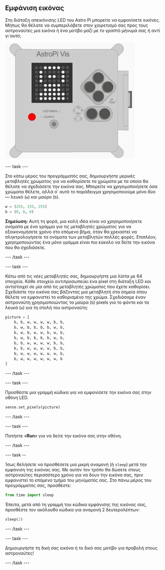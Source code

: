 ## Εμφάνιση εικόνας

Στη διάταξη απεικόνισης LED του Astro Pi μπορείτε να εμφανίσετε εικόνες. Μήπως θα θέλατε να συμπεριλάβετε στον χαιρετισμό σας προς τους αστροναύτες μια εικόνα ή ένα μοτίβο μαζί με το γραπτό μήνυμά σας ή αντί γι΄αυτό;

![Αστροναύτης](images/astronaut-pic.png)

--- task ---

Στο κάτω μέρος του προγράμματός σας, δημιουργήστε μερικές μεταβλητές χρώματος για να καθορίσετε τα χρώματα με τα οποία θα θέλατε να σχεδιάσετε την εικόνα σας. Μπορείτε να χρησιμοποιήσετε όσα χρώματα θέλετε, αλλά σ΄ αυτό το παράδειγμα χρησιμοποιούμε μόνο δύο — λευκό (`w`) και μαύρο (`b`).

```python
w = (255, 255, 255)
b = (0, 0, 0)
```

**Σημείωση:** Αυτή τη φορά, μια καλή ιδέα είναι να χρησιμοποιήσετε ονόματα με ένα γράμμα για τις μεταβλητές χρώματος για να εξοικονομήσετε χρόνο στο επόμενο βήμα, όταν θα χρειαστεί να πληκτρολογήσετε τα ονόματα των μεταβλητών πολλές φορές. Επιπλέον, χρησιμοποιώντας ένα μόνο γράμμα είναι πιο εύκολο να δείτε την εικόνα που θα σχεδιάσετε.

--- /task ---

--- task ---

Κάτω από τις νέες μεταβλητές σας, δημιουργήστε μια λίστα με 64 στοιχεία. Κάθε στοιχείο αντιπροσωπεύει ένα pixel στη διάταξη LED και αντιστοιχεί σε μία από τις μεταβλητές χρώματος που έχετε καθορίσει. Σχεδιάστε την εικόνα σας βάζοντας μια μεταβλητή στα σημεία όπου θέλετε να εμφανιστεί το καθορισμένο της χρώμα. Σχεδιάσαμε έναν αστροναύτη χρησιμοποιώντας τα μαύρα (`b`) pixels για το φόντο και τα λευκά (`w`) για τη στολή του αστροναύτη:

```python
picture = [
    b, b, w, w, w, w, b, b,
    b, w, b, b, b, b, w, b,
    b, w, b, w, w, b, w, b,
    b, w, b, b, b, b, w, b,
    b, b, w, w, w, w, b, b,
    b, b, w, w, w, w, b, b,
    b, w, w, w, w, w, w, b,
    b, w, w, w, w, w, w, b
]
```

--- /task ---

--- task ---

Προσθέστε μια γραμμή κώδικα για να εμφανίσετε την εικόνα σας στην οθόνη LED.

```python
sense.set_pixels(picture)
```

--- /task ---

--- task ---

Πατήστε «**Run**» για να δείτε την εικόνα σας στην οθόνη.

--- /task ---

--- task --

Ίσως θελήσετε να προσθέσετε μια μικρή αναμονή (ή `sleep`) μετά την εμφάνιση της εικόνας σας. Με αυτόν τον τρόπο θα δώσετε στους αστροναύτες περισσότερο χρόνο για να δουν την εικόνα σας, πριν εμφανιστεί το επόμενο τμήμα του μηνύματός σας. Στο πάνω μέρος του προγράμματός σας, προσθέστε:

```python
from time import sleep
```

Έπειτα, μετά από τη γραμμή του κώδικα εμφάνισης της εικόνας σας, προσθέστε τον ακόλουθο κώδικα για αναμονή 2 δευτερολέπτων:

```python
sleep(2)
```

--- /task ---

--- task ---

Δημιουργήστε τη δική σας εικόνα ή το δικό σας μοτίβο για προβολή στους αστροναύτες!

--- /task ---